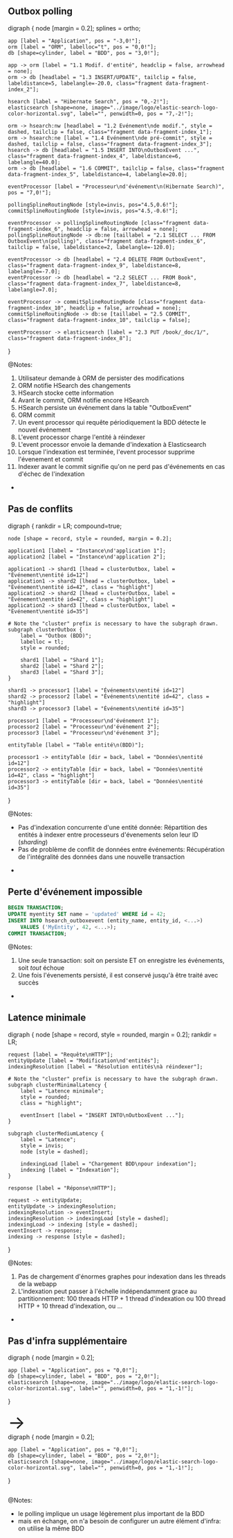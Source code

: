 <!-- .element: class="nested-fragments-highlight-current" -->

## Outbox polling

<div class="viz" data-viz-engine="neato" data-width="900"
    data-viz-images="../image/logo/elastic-search-logo-color-horizontal.svg,200px,100px">
digraph {
    node [margin = 0.2];
    splines = ortho;

	app [label = "Application", pos = "-3,0!"];
	orm [label = "ORM", labelloc="t", pos = "0,0!"];
	db [shape=cylinder, label = "BDD", pos = "3,0!"];

	app -> orm [label = "1.1 Modif. d'entité", headclip = false, arrowhead = none];
	orm -> db [headlabel = "1.3 INSERT/UPDATE", tailclip = false, labeldistance=5, labelangle=-20.0, class="fragment data-fragment-index_2"];

	hsearch [label = "Hibernate Search", pos = "0,-2!"];
    elasticsearch [shape=none, image="../image/logo/elastic-search-logo-color-horizontal.svg", label="", penwidth=0, pos = "7,-2!"];

	orm -> hsearch:nw [headlabel = "1.2 Evénement\nde modif.", style = dashed, tailclip = false, class="fragment data-fragment-index_1"];
	orm -> hsearch:ne [label = "1.4 Evénement\nde pré-commit", style = dashed, tailclip = false, class="fragment data-fragment-index_3"];
	hsearch -> db [headlabel = "1.5 INSERT INTO\nOutboxEvent ...", class="fragment data-fragment-index_4", labeldistance=6, labelangle=40.0];
	orm -> db [headlabel = "1.6 COMMIT", tailclip = false, class="fragment data-fragment-index_5", labeldistance=4, labelangle=20.0];

	eventProcessor [label = "Processeur\nd'événement\n(Hibernate Search)", pos = "7,0!"];

    pollingSplineRoutingNode [style=invis, pos="4.5,0.6!"];
    commitSplineRoutingNode [style=invis, pos="4.5,-0.6!"];

	eventProcessor -> pollingSplineRoutingNode [class="fragment data-fragment-index_6", headclip = false, arrowhead = none];
    pollingSplineRoutingNode -> db:ne [taillabel = "2.1 SELECT ... FROM OutboxEvent\n(polling)", class="fragment data-fragment-index_6", tailclip = false, labeldistance=2, labelangle=-120.0];

	eventProcessor -> db [headlabel = "2.4 DELETE FROM OutboxEvent", class="fragment data-fragment-index_9", labeldistance=8, labelangle=-7.0];
	eventProcessor -> db [headlabel = "2.2 SELECT ... FROM Book", class="fragment data-fragment-index_7", labeldistance=8, labelangle=7.0];

	eventProcessor -> commitSplineRoutingNode [class="fragment data-fragment-index_10", headclip = false, arrowhead = none];
    commitSplineRoutingNode -> db:se [taillabel = "2.5 COMMIT", class="fragment data-fragment-index_10", tailclip = false];

	eventProcessor -> elasticsearch [label = "2.3 PUT /book/_doc/1/", class="fragment data-fragment-index_8"];
}
</div>

@Notes:

1. Utilisateur demande à ORM de persister des modifications
1. ORM notifie HSearch des changements
1. HSearch stocke cette information
1. Avant le commit, ORM notifie encore HSearch
1. HSearch persiste un événement dans la table "OutboxEvent"
1. ORM commit 
1. Un event processor qui requête périodiquement la BDD détecte le nouvel événement
1. L'event processor charge l'entité à réindexer
1. L'event processor envoie la demande d'indexation à Elasticsearch
1. Lorsque l'indexation est terminée, l'event processor supprime l'évenement et commit
1. Indexer avant le commit signifie qu'on ne perd pas d'événements en cas d'échec de l'indexation

-

## Pas de conflits

<div class="viz" data-width="900">
digraph {
	rankdir = LR;
    compound=true;

    node [shape = record, style = rounded, margin = 0.2];

    application1 [label = "Instance\nd'application 1"];
    application2 [label = "Instance\nd'application 2"];

    application1 -> shard1 [lhead = clusterOutbox, label = "Événement\nentité id=12"]
    application1 -> shard2 [lhead = clusterOutbox, label = "Événement\nentité id=42", class = "highlight"]
    application2 -> shard2 [lhead = clusterOutbox, label = "Événement\nentité id=42", class = "highlight"]
    application2 -> shard3 [lhead = clusterOutbox, label = "Événement\nentité id=35"]

    # Note the "cluster" prefix is necessary to have the subgraph drawn.
	subgraph clusterOutbox {
        label = "Outbox (BDD)";
        labelloc = tl;
        style = rounded;

		shard1 [label = "Shard 1"];
		shard2 [label = "Shard 2"];
		shard3 [label = "Shard 3"];
	}

    shard1 -> processor1 [label = "Événements\nentité id=12"]
    shard2 -> processor2 [label = "Événements\nentité id=42", class = "highlight"]
    shard3 -> processor3 [label = "Événements\nentité id=35"]

    processor1 [label = "Processeur\nd'événement 1"];
    processor2 [label = "Processeur\nd'événement 2"];
    processor3 [label = "Processeur\nd'événement 3"];

    entityTable [label = "Table entité\n(BDD)"];

    processor1 -> entityTable [dir = back, label = "Données\nentité id=12"]
    processor2 -> entityTable [dir = back, label = "Données\nentité id=42", class = "highlight"]
    processor3 -> entityTable [dir = back, label = "Données\nentité id=35"]
}
</div>

@Notes:

* Pas d'indexation concurrente d'une entité donnée:
  Répartition des entités à indexer entre processeurs d'évenements selon leur ID (*sharding*)
* Pas de problème de conflit de données entre événements:
  Récupération de l'intégralité des données dans une nouvelle transaction

-

## Perte d'événement impossible

```sql
BEGIN TRANSACTION;
UPDATE myentity SET name = 'updated' WHERE id = 42;
INSERT INTO hsearch_outboxevent (entity_name, entity_id, <...>)
    VALUES ('MyEntity', 42, <...>);
COMMIT TRANSACTION;
```

@Notes:

1. Une seule transaction: soit on persiste ET on enregistre les événements, soit _tout_ échoue
2. Une fois l'évenements persisté, il est conservé jusqu'à être traité avec succès

-

## Latence minimale

<div class="viz" data-width="900">
digraph {
    node [shape = record, style = rounded, margin = 0.2];
	rankdir = LR;

    request [label = "Requête\nHTTP"];
    entityUpdate [label = "Modification\nd'entités"];
    indexingResolution [label = "Résolution entités\nà réindexer"];

    # Note the "cluster" prefix is necessary to have the subgraph drawn.
    subgraph clusterMinimalLatency {
        label = "Latence minimale";
        style = rounded;
        class = "highlight";

        eventInsert [label = "INSERT INTO\nOutboxEvent ..."];
    }

    subgraph clusterMediumLatency {
        label = "Latence";
        style = invis;
        node [style = dashed];

        indexingLoad [label = "Chargement BDD\npour indexation"];
        indexing [label = "Indexation"];
    }

    response [label = "Réponse\nHTTP"];

    request -> entityUpdate;
    entityUpdate -> indexingResolution;
    indexingResolution -> eventInsert;
    indexingResolution -> indexingLoad [style = dashed];
    indexingLoad -> indexing [style = dashed];
    eventInsert -> response;
    indexing -> response [style = dashed];
}
</div>

@Notes:

1. Pas de chargement d'énormes graphes pour indexation dans les threads de la webapp
2. L'indexation peut passer à l'échelle indépendamment grace au partitionnement:
   100 threads HTTP + 1 thread d'indexation ou 100 thread HTTP + 10 thread d'indexation, ou ...

-

<!-- .element: class="grid" -->
## Pas d'infra supplémentaire

<div class="column">
<div class="viz" data-viz-engine="neato" data-viz-images="../image/logo/elastic-search-logo-color-horizontal.svg,200px,100px">
digraph {
	node [margin = 0.2];

	app [label = "Application", pos = "0,0!"];
	db [shape=cylinder, label = "BDD", pos = "2,0!"];
    elasticsearch [shape=none, image="../image/logo/elastic-search-logo-color-horizontal.svg", label="", penwidth=0, pos = "1,-1!"];
}
</div>
</div>

<div class="column" style="font-size: 3em;">
&rarr;
</div>

<div class="column">
<div class="viz" data-viz-engine="neato" data-viz-images="../image/logo/elastic-search-logo-color-horizontal.svg,200px,100px">
digraph {
	node [margin = 0.2];

	app [label = "Application", pos = "0,0!"];
	db [shape=cylinder, label = "BDD", pos = "2,0!"];
    elasticsearch [shape=none, image="../image/logo/elastic-search-logo-color-horizontal.svg", label="", penwidth=0, pos = "1,-1!"];
}
</div>
</div>

@Notes:

* le polling implique un usage légèrement plus important de la BDD
* mais en échange, on n'a besoin de configurer un autre élément d'infra: on utilise la même BDD
